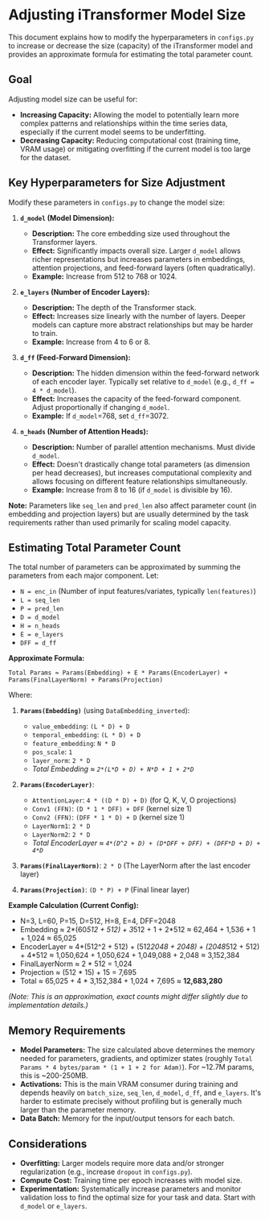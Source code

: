 # Adjusting iTransformer Model Size

This document explains how to modify the hyperparameters in `configs.py` to increase or decrease the size (capacity) of the iTransformer model and provides an approximate formula for estimating the total parameter count.

## Goal

Adjusting model size can be useful for:
*   **Increasing Capacity:** Allowing the model to potentially learn more complex patterns and relationships within the time series data, especially if the current model seems to be underfitting.
*   **Decreasing Capacity:** Reducing computational cost (training time, VRAM usage) or mitigating overfitting if the current model is too large for the dataset.

## Key Hyperparameters for Size Adjustment

Modify these parameters in `configs.py` to change the model size:

1.  **`d_model` (Model Dimension):**
    *   **Description:** The core embedding size used throughout the Transformer layers.
    *   **Effect:** Significantly impacts overall size. Larger `d_model` allows richer representations but increases parameters in embeddings, attention projections, and feed-forward layers (often quadratically).
    *   **Example:** Increase from 512 to 768 or 1024.

2.  **`e_layers` (Number of Encoder Layers):**
    *   **Description:** The depth of the Transformer stack.
    *   **Effect:** Increases size linearly with the number of layers. Deeper models can capture more abstract relationships but may be harder to train.
    *   **Example:** Increase from 4 to 6 or 8.

3.  **`d_ff` (Feed-Forward Dimension):**
    *   **Description:** The hidden dimension within the feed-forward network of each encoder layer. Typically set relative to `d_model` (e.g., `d_ff = 4 * d_model`).
    *   **Effect:** Increases the capacity of the feed-forward component. Adjust proportionally if changing `d_model`.
    *   **Example:** If `d_model`=768, set `d_ff`=3072.

4.  **`n_heads` (Number of Attention Heads):**
    *   **Description:** Number of parallel attention mechanisms. Must divide `d_model`.
    *   **Effect:** Doesn't drastically change total parameters (as dimension per head decreases), but increases computational complexity and allows focusing on different feature relationships simultaneously.
    *   **Example:** Increase from 8 to 16 (if `d_model` is divisible by 16).

**Note:** Parameters like `seq_len` and `pred_len` also affect parameter count (in embedding and projection layers) but are usually determined by the task requirements rather than used primarily for scaling model capacity.

## Estimating Total Parameter Count

The total number of parameters can be approximated by summing the parameters from each major component. Let:
*   `N = enc_in` (Number of input features/variates, typically `len(features)`)
*   `L = seq_len`
*   `P = pred_len`
*   `D = d_model`
*   `H = n_heads`
*   `E = e_layers`
*   `DFF = d_ff`

**Approximate Formula:**

```
Total Params ≈ Params(Embedding) + E * Params(EncoderLayer) + Params(FinalLayerNorm) + Params(Projection)
```

Where:

1.  **`Params(Embedding)`** (using `DataEmbedding_inverted`):
    *   `value_embedding`: `(L * D) + D`
    *   `temporal_embedding`: `(L * D) + D`
    *   `feature_embedding`: `N * D`
    *   `pos_scale`: `1`
    *   `layer_norm`: `2 * D`
    *   *Total Embedding ≈ `2*(L*D + D) + N*D + 1 + 2*D`*

2.  **`Params(EncoderLayer)`**:
    *   `AttentionLayer`: `4 * ((D * D) + D)` (for Q, K, V, O projections)
    *   `Conv1 (FFN)`: `(D * 1 * DFF) + DFF` (kernel size 1)
    *   `Conv2 (FFN)`: `(DFF * 1 * D) + D` (kernel size 1)
    *   `LayerNorm1`: `2 * D`
    *   `LayerNorm2`: `2 * D`
    *   *Total EncoderLayer ≈ `4*(D^2 + D) + (D*DFF + DFF) + (DFF*D + D) + 4*D`*

3.  **`Params(FinalLayerNorm)`**: `2 * D` (The LayerNorm after the last encoder layer)

4.  **`Params(Projection)`**: `(D * P) + P` (Final linear layer)

**Example Calculation (Current Config):**
*   N=3, L=60, P=15, D=512, H=8, E=4, DFF=2048
*   Embedding ≈ 2*(60*512 + 512) + 3*512 + 1 + 2*512 ≈ 62,464 + 1,536 + 1 + 1,024 ≈ 65,025
*   EncoderLayer ≈ 4*(512^2 + 512) + (512*2048 + 2048) + (2048*512 + 512) + 4*512 ≈ 1,050,624 + 1,050,624 + 1,049,088 + 2,048 ≈ 3,152,384
*   FinalLayerNorm ≈ 2 * 512 = 1,024
*   Projection ≈ (512 * 15) + 15 = 7,695
*   Total ≈ 65,025 + 4 * 3,152,384 + 1,024 + 7,695 ≈ **12,683,280**

*(Note: This is an approximation, exact counts might differ slightly due to implementation details.)*

## Memory Requirements

*   **Model Parameters:** The size calculated above determines the memory needed for parameters, gradients, and optimizer states (roughly `Total Params * 4 bytes/param * (1 + 1 + 2 for Adam)`). For ~12.7M params, this is ~200-250MB.
*   **Activations:** This is the main VRAM consumer during training and depends heavily on `batch_size`, `seq_len`, `d_model`, `d_ff`, and `e_layers`. It's harder to estimate precisely without profiling but is generally much larger than the parameter memory.
*   **Data Batch:** Memory for the input/output tensors for each batch.

## Considerations

*   **Overfitting:** Larger models require more data and/or stronger regularization (e.g., increase `dropout` in `configs.py`).
*   **Compute Cost:** Training time per epoch increases with model size.
*   **Experimentation:** Systematically increase parameters and monitor validation loss to find the optimal size for your task and data. Start with `d_model` or `e_layers`.